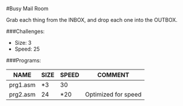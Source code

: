 #Busy Mail Room

Grab each thing from the INBOX, and drop each one into the OUTBOX.

###Challenges:
- Size:  3
- Speed: 25

###Programs:

|NAME|SIZE|SPEED|COMMENT|
| --- | --- | --- | --- |
|prg1.asm| *3|30|
|prg2.asm| 24|*20|Optimized for speed

